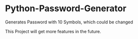 # Python-Password-Generator
Generates Password with 10 Symbols, which could be changed

This Project will get more features in the future.
